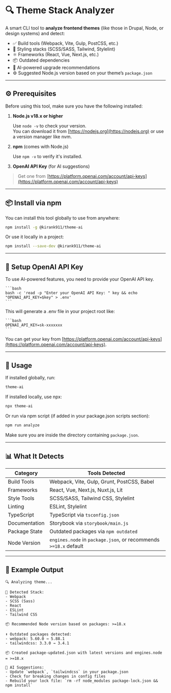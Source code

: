 # 🔍 Theme Stack Analyzer

A smart CLI tool to **analyze frontend themes** (like those in Drupal, Node, or design systems) and detect:

- ✅ Build tools (Webpack, Vite, Gulp, PostCSS, etc.)
- 🎨 Styling stacks (SCSS/SASS, Tailwind, Stylelint)
- ⚛️ Frameworks (React, Vue, Next.js, etc.)
- 📦 Outdated dependencies
- 🤖 AI-powered upgrade recommendations
- ⚙️ Suggested Node.js version based on your theme’s `package.json`

---

## ⚙️ Prerequisites

Before using this tool, make sure you have the following installed:

1. **Node.js v18.x or higher**

   Use `node -v` to check your version.  
   You can download it from [https://nodejs.org](https://nodejs.org) or use a version manager like nvm.

2. **npm** (comes with Node.js)

   Use `npm -v` to verify it's installed.

3. **OpenAI API Key** (for AI suggestions)

  > Get one from [https://platform.openai.com/account/api-keys](https://platform.openai.com/account/api-keys)

---

## 📦 Install via npm

You can install this tool globally to use from anywhere:

```bash
npm install -g @kirank911/theme-ai
```

Or use it locally in a project:

```bash
npm install --save-dev @kirank911/theme-ai
```

---

## 🔐 Setup OpenAI API Key

To use AI-powered features, you need to provide your OpenAI API key.

    ```bash
    bash -c 'read -p "Enter your OpenAI API Key: " key && echo "OPENAI_API_KEY=$key" > .env'
    ```

This will generate a .env file in your project root like:

    ```bash
    OPENAI_API_KEY=sk-xxxxxxx
    ```

You can get your key from [https://platform.openai.com/account/api-keys](https://platform.openai.com/account/api-keys).

---

## 🚀 Usage

If installed globally, run:

```bash
theme-ai
```

If installed locally, use npx:

```bash
npx theme-ai
```

Or run via npm script (if added in your package.json scripts section):

```bash
npm run analyze
```

Make sure you are inside the directory containing `package.json`.

---

## 📊 What It Detects

| Category      | Tools Detected                                                   |
| ------------- | ---------------------------------------------------------------- |
| Build Tools   | Webpack, Vite, Gulp, Grunt, PostCSS, Babel                       |
| Frameworks    | React, Vue, Next.js, Nuxt.js, Lit                                |
| Style Tools   | SCSS/SASS, Tailwind CSS, Stylelint                               |
| Linting       | ESLint, Stylelint                                                |
| TypeScript    | TypeScript via `tsconfig.json`                                   |
| Documentation | Storybook via `storybook/main.js`                                |
| Package State | Outdated packages via `npm outdated`                             |
| Node Version  | `engines.node` in `package.json`, or recommends `>=18.x` default |

---

## 🧠 Example Output

```
🔍 Analyzing theme...

🧱 Detected Stack:
- Webpack
- SCSS (Sass)
- React
- ESLint
- Tailwind CSS

📦 Recommended Node version based on packages: >=18.x

⬆️ Outdated packages detected:
- webpack: 5.60.0 → 5.88.1
- tailwindcss: 3.3.0 → 3.4.1

📦 Created package-updated.json with latest versions and engines.node = >=18.x

🤖 AI Suggestions:
- Update `webpack`, `tailwindcss` in your package.json
- Check for breaking changes in config files
- Rebuild your lock file: `rm -rf node_modules package-lock.json && npm install`
```
